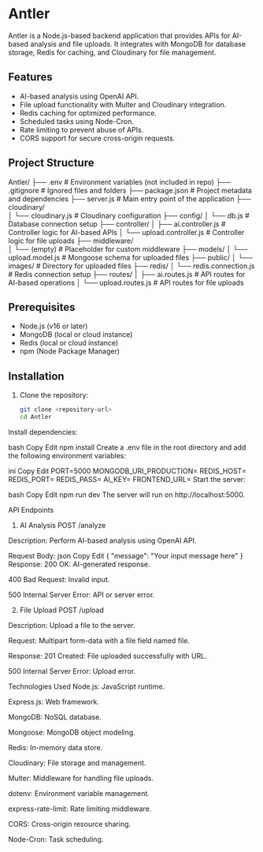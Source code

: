 # Antler

Antler is a Node.js-based backend application that provides APIs for AI-based analysis and file uploads. It integrates with MongoDB for database storage, Redis for caching, and Cloudinary for file management.

## Features

- AI-based analysis using OpenAI API.
- File upload functionality with Multer and Cloudinary integration.
- Redis caching for optimized performance.
- Scheduled tasks using Node-Cron.
- Rate limiting to prevent abuse of APIs.
- CORS support for secure cross-origin requests.

## Project Structure

Antler/
├── .env                     # Environment variables (not included in repo)
├── .gitignore                # Ignored files and folders
├── package.json              # Project metadata and dependencies
├── server.js                 # Main entry point of the application
├── cloudinary/               
│   └── cloudinary.js         # Cloudinary configuration
├── config/
│   └── db.js                 # Database connection setup
├── controller/
│   ├── ai.controller.js      # Controller logic for AI-based APIs
│   └── upload.controller.js  # Controller logic for file uploads
├── middleware/               
│   └── (empty)               # Placeholder for custom middleware
├── models/
│   └── upload.model.js       # Mongoose schema for uploaded files
├── public/
│   └── images/               # Directory for uploaded files
├── redis/
│   └── redis.connection.js  # Redis connection setup
├── routes/
│   ├── ai.routes.js          # API routes for AI-based operations
│   └── upload.routes.js      # API routes for file uploads

## Prerequisites

- Node.js (v16 or later)
- MongoDB (local or cloud instance)
- Redis (local or cloud instance)
- npm (Node Package Manager)

## Installation

1. Clone the repository:

   ```bash
   git clone <repository-url>
   cd Antler
Install dependencies:

bash
Copy
Edit
npm install
Create a .env file in the root directory and add the following environment variables:

ini
Copy
Edit
PORT=5000
MONGODB_URI_PRODUCTION=<your-mongodb-connection-string>
REDIS_HOST=<your-redis-host>
REDIS_PORT=<your-redis-port>
REDIS_PASS=<your-redis-password>
AI_KEY=<your-openai-api-key>
FRONTEND_URL=<your-frontend-url>
Start the server:

bash
Copy
Edit
npm run dev
The server will run on http://localhost:5000.

API Endpoints
1. AI Analysis
POST /analyze

Description:
Perform AI-based analysis using OpenAI API.

Request Body:
json
Copy
Edit
{
  "message": "Your input message here"
}
Response:
200 OK: AI-generated response.

400 Bad Request: Invalid input.

500 Internal Server Error: API or server error.

2. File Upload
POST /upload

Description:
Upload a file to the server.

Request:
Multipart form-data with a file field named file.

Response:
201 Created: File uploaded successfully with URL.

500 Internal Server Error: Upload error.

Technologies Used
Node.js: JavaScript runtime.

Express.js: Web framework.

MongoDB: NoSQL database.

Mongoose: MongoDB object modeling.

Redis: In-memory data store.

Cloudinary: File storage and management.

Multer: Middleware for handling file uploads.

dotenv: Environment variable management.

express-rate-limit: Rate limiting middleware.

CORS: Cross-origin resource sharing.

Node-Cron: Task scheduling.